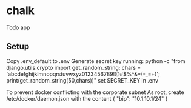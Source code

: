 # chalk
Todo app

Setup
-----
Copy .env_default to .env
Generate secret key running:
python -c "from django.utils.crypto import get_random_string; chars = 'abcdefghijklmnopqrstuvwxyz0123456789\!@#$%^&\*(-\_=+)'; print(get_random_string(50,chars))"
set SECRET_KEY in .env

To prevent docker conflicting with the corporate subnet
As root, create /etc/docker/daemon.json with the content
{
  "bip": "10.1.10.1/24"
}